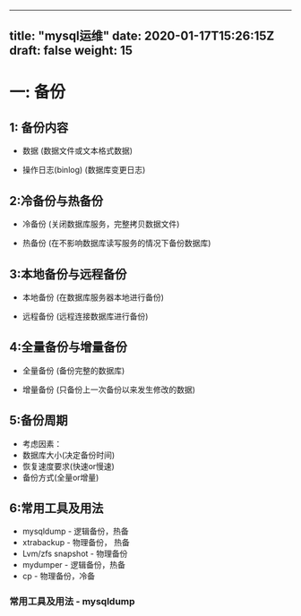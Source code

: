 
---
title: "mysql运维"
date: 2020-01-17T15:26:15Z
draft: false
weight: 15
---

# 一: 备份

## 1: 备份内容

+ 数据 (数据文件或文本格式数据)

+ 操作日志(binlog)  (数据库变更日志)
 
## 2:冷备份与热备份

+ 冷备份 (关闭数据库服务，完整拷贝数据文件)
 
+ 热备份 (在不影响数据库读写服务的情况下备份数据库)

## 3:本地备份与远程备份
+ 本地备份 (在数据库服务器本地进行备份)

+ 远程备份 (远程连接数据库进行备份)

## 4:全量备份与增量备份
+ 全量备份 (备份完整的数据库)

+ 增量备份 (只备份上一次备份以来发生修改的数据)

## 5:备份周期

+ 考虑因素：
+ 数据库大小(决定备份时间)
+ 恢复速度要求(快速or慢速)
+ 备份方式(全量or增量)

## 6:常用工具及用法

+ mysqldump - 逻辑备份，热备
+ xtrabackup - 物理备份， 热备
+ Lvm/zfs snapshot - 物理备份
+ mydumper - 逻辑备份，热备
+ cp - 物理备份，冷备

### 常用工具及用法 - mysqldump